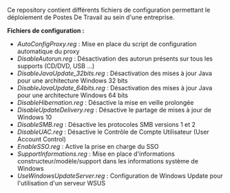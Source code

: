 Ce repository contient différents fichiers de configuration permettant le déploiement de Postes De Travail au sein d'une entreprise.

**Fichiers de configuration :**
- *AutoConfigProxy.reg* : Mise en place du script de configuration automatique du proxy
- *DisableAutorun.reg* : Désactivation des autorun présents sur tous les supports (CD/DVD, USB ...)
- *DisableJavaUpdate_32bits.reg* : Désactivation des mises à jour Java pour une architecture Windows 32 bits
- *DisableJavaUpdate_64bits.reg* : Désactivation des mises à jour Java pour une architecture Windows 64 bits
- *DisableHibernation.reg* : Désactive la mise en veille prolongée
- *DisableUpdateDelivery.reg* : Désactive le partage de mises à jour de Windows 10
- *DisableSMB.reg* : Désactive les protocoles SMB versions 1 et 2
- *DisableUAC.reg* : Désactive le Contrôle de Compte Utilisateur (User Account Control)
- *EnableSSO.reg* : Active la prise en charge du SSO 
- *SupportInformations.reg* : Mise en place d'informations constructeur/modèle/support dans les informations système de Windows
- *UseWindowsUpdateServer.reg* : Configuration de Windows Update pour l'utilisation d'un serveur WSUS